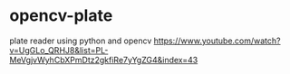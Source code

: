 # opencv-plate
plate reader using python and opencv
https://www.youtube.com/watch?v=UgGLo_QRHJ8&list=PL-MeVgjvWyhCbXPmDtz2gkfiRe7yYgZG4&index=43
